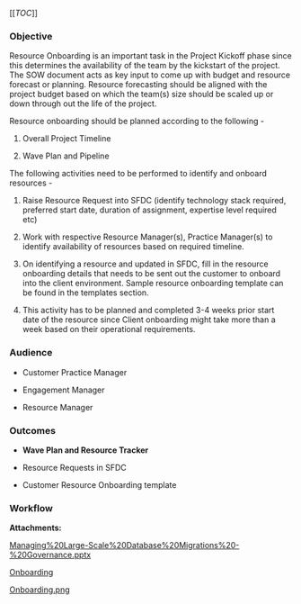 [[_TOC_]]

### Objective

Resource Onboarding is an important task in the Project Kickoff phase since this determines the availability of the team by the kickstart of the project. The SOW document acts as key input to come up with budget and resource forecast or planning. Resource forecasting should be aligned with the project budget based on which the team(s) size should be scaled up or down through out the life of the project.

Resource onboarding should be planned according to the following -

1.  Overall Project Timeline
    
2.  Wave Plan and Pipeline
    

The following activities need to be performed to identify and onboard resources -

1.  Raise Resource Request into SFDC (identify technology stack required, preferred start date, duration of assignment, expertise level required etc)
    
2.  Work with respective Resource Manager(s), Practice Manager(s) to identify availability of resources based on required timeline.
    
3.  On identifying a resource and updated in SFDC, fill in the resource onboarding details that needs to be sent out the customer to onboard into the client environment. Sample resource onboarding template can be found in the templates section.
    
4.  This activity has to be planned and completed 3-4 weeks prior start date of the resource since Client onboarding might take more than a week based on their operational requirements.
    

### **Audience**

*   Customer Practice Manager
    
*   Engagement Manager
    
*   Resource Manager
    

### Outcomes

*   **Wave Plan and Resource Tracker**
    
*   Resource Requests in SFDC
    
*   Customer Resource Onboarding template
    

### Workflow

 **Attachments:** 


[Managing%20Large-Scale%20Database%20Migrations%20-%20Governance.pptx](/.attachments/DK-DatabaseMigration/Managing%20Large-Scale%20Database%20Migrations%20-%20Governance.pptx)

[Onboarding](/.attachments/DK-DatabaseMigration/Onboarding)

[Onboarding.png](/.attachments/DK-DatabaseMigration/Onboarding.png)
